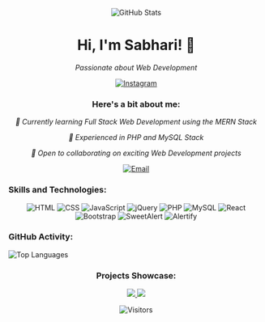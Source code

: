 <!-- Replace the content below with this enhanced README content -->

<p align="center">
  <img src="https://github-readme-stats.vercel.app/api?username=sabhari-krr&show_icons=true&theme=transparent" alt="GitHub Stats">
</p>

<h1 align="center">Hi, I'm Sabhari! 👋</h1>

<p align="center">
  <em>Passionate about Web Development</em>
</p>

<p align="center">
  <a href="https://www.instagram.com/_Sabhari__"> 
    <img alt="Instagram" src="https://img.shields.io/badge/Instagram-FF08C6?style=for-the-badge&logo=instagram&logoColor=white" />
  </a>
</p>

<h3 align="center">Here's a bit about me:</h3>

<p align="center">
  <em>🌱 Currently learning Full Stack Web Development using the MERN Stack</em>
</p>
<p align="center">
  <em>🚀 Experienced in PHP and MySQL Stack</em>
</p>
<p align="center">
  <em>💼 Open to collaborating on exciting Web Development projects</em>
</p>

<p align="center">
  <a href="mailto:sabhari.ayyappan@outlook.com"> 
    <img alt="Email" src="https://img.shields.io/badge/Email-D14836?style=for-the-badge&logo=gmail&logoColor=white" />
  </a>
</p>

<p align="center">
  <h3>Skills and Technologies:</h3>
  <p align="center">
    <img alt="HTML" src="https://img.shields.io/badge/HTML5-E34F26?style=for-the-badge&logo=html5&logoColor=white" />
    <img alt="CSS" src="https://img.shields.io/badge/CSS3-1572B6?style=for-the-badge&logo=css3&logoColor=white" />
    <img alt="JavaScript" src="https://img.shields.io/badge/JavaScript-F7DF1E?style=for-the-badge&logo=javascript&logoColor=black" />
    <img alt="jQuery" src="https://img.shields.io/badge/jQuery-0769AD?style=for-the-badge&logo=jquery&logoColor=white" />
    <img alt="PHP" src="https://img.shields.io/badge/PHP-777BB4?style=for-the-badge&logo=php&logoColor=white" />
    <img alt="MySQL" src="https://img.shields.io/badge/MySQL-4479A1?style=for-the-badge&logo=mysql&logoColor=white" />
    <img alt="React" src="https://img.shields.io/badge/React-61DAFB?style=for-the-badge&logo=react&logoColor=black" />
    <img alt="Bootstrap" src="https://img.shields.io/badge/Bootstrap-563D7C?style=for-the-badge&logo=bootstrap&logoColor=white" />
    <img alt="SweetAlert" src="https://img.shields.io/badge/SweetAlert-8B5CF6?style=for-the-badge&logo=javascript&logoColor=white" />
    <img alt="Alertify" src="https://img.shields.io/badge/Alertify-0078D4?style=for-the-badge&logo=javascript&logoColor=white" />
  </p>
</p>

<p align="center">
  <h3>GitHub Activity:</h3>
  <img src="https://github-readme-stats.vercel.app/api/top-langs/?username=sabhari-krr&layout=compact" alt="Top Languages">
</p>

<h3 align="center">Projects Showcase:</h3>

<div align="center">
  <a href="https://abumakeover.netlify.app/" target="_blank">
    <img src="https://img.shields.io/badge/Abu%20Makeover-009688?style=for-the-badge" />
  </a>
  <a href="https://sabhari-krr.github.io/bts5/" target="_blank">
    <img src="https://img.shields.io/badge/Mock%Bootcamp-FF6F61?style=for-the-badge" />
  </a>

</div>

<p align="center">
  <img src="https://visitor-badge.laobi.icu/badge?page_id=sabhari-krr.sabhari-krr" alt="Visitors">
</p>
